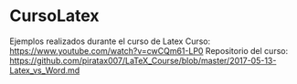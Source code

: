 # CursoLatex
Ejemplos realizados durante el curso de Latex
Curso:
https://www.youtube.com/watch?v=cwCQm61-LP0
Repositorio del curso:
https://github.com/piratax007/LaTeX_Course/blob/master/2017-05-13-Latex_vs_Word.md
